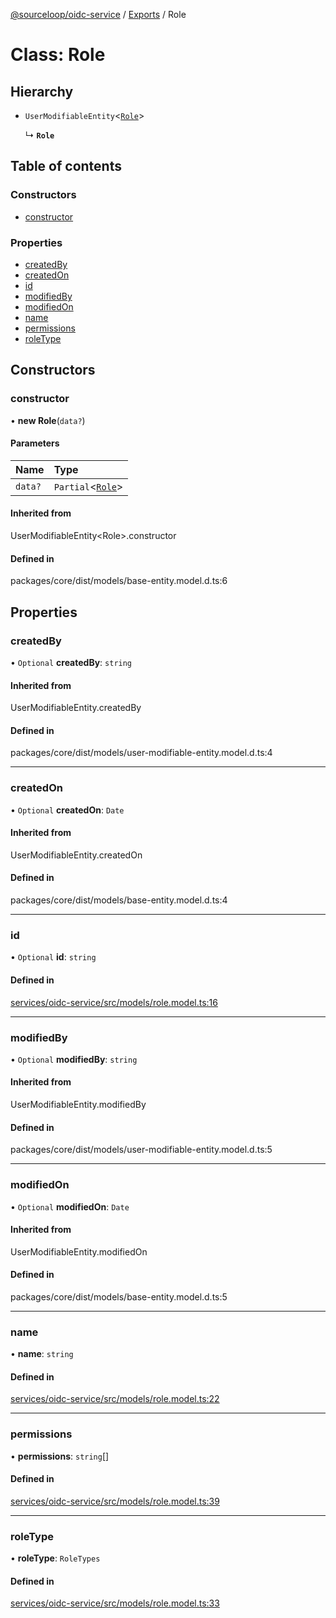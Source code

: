 [@sourceloop/oidc-service](../README.md) / [Exports](../modules.md) / Role

# Class: Role

## Hierarchy

- `UserModifiableEntity`<[`Role`](Role.md)\>

  ↳ **`Role`**

## Table of contents

### Constructors

- [constructor](Role.md#constructor)

### Properties

- [createdBy](Role.md#createdby)
- [createdOn](Role.md#createdon)
- [id](Role.md#id)
- [modifiedBy](Role.md#modifiedby)
- [modifiedOn](Role.md#modifiedon)
- [name](Role.md#name)
- [permissions](Role.md#permissions)
- [roleType](Role.md#roletype)

## Constructors

### constructor

• **new Role**(`data?`)

#### Parameters

| Name | Type |
| :------ | :------ |
| `data?` | `Partial`<[`Role`](Role.md)\> |

#### Inherited from

UserModifiableEntity<Role\>.constructor

#### Defined in

packages/core/dist/models/base-entity.model.d.ts:6

## Properties

### createdBy

• `Optional` **createdBy**: `string`

#### Inherited from

UserModifiableEntity.createdBy

#### Defined in

packages/core/dist/models/user-modifiable-entity.model.d.ts:4

___

### createdOn

• `Optional` **createdOn**: `Date`

#### Inherited from

UserModifiableEntity.createdOn

#### Defined in

packages/core/dist/models/base-entity.model.d.ts:4

___

### id

• `Optional` **id**: `string`

#### Defined in

[services/oidc-service/src/models/role.model.ts:16](https://github.com/sourcefuse/loopback4-microservice-catalog/blob/93a7f917/services/oidc-service/src/models/role.model.ts#L16)

___

### modifiedBy

• `Optional` **modifiedBy**: `string`

#### Inherited from

UserModifiableEntity.modifiedBy

#### Defined in

packages/core/dist/models/user-modifiable-entity.model.d.ts:5

___

### modifiedOn

• `Optional` **modifiedOn**: `Date`

#### Inherited from

UserModifiableEntity.modifiedOn

#### Defined in

packages/core/dist/models/base-entity.model.d.ts:5

___

### name

• **name**: `string`

#### Defined in

[services/oidc-service/src/models/role.model.ts:22](https://github.com/sourcefuse/loopback4-microservice-catalog/blob/93a7f917/services/oidc-service/src/models/role.model.ts#L22)

___

### permissions

• **permissions**: `string`[]

#### Defined in

[services/oidc-service/src/models/role.model.ts:39](https://github.com/sourcefuse/loopback4-microservice-catalog/blob/93a7f917/services/oidc-service/src/models/role.model.ts#L39)

___

### roleType

• **roleType**: `RoleTypes`

#### Defined in

[services/oidc-service/src/models/role.model.ts:33](https://github.com/sourcefuse/loopback4-microservice-catalog/blob/93a7f917/services/oidc-service/src/models/role.model.ts#L33)
